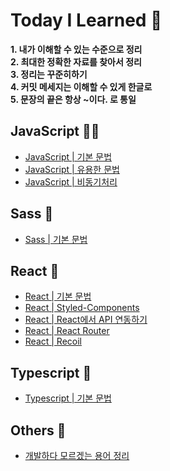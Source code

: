 [javascriptlink]: ./JavaScript/javascript.md
[javascriptlinktwo]: ./JavaScript/usefulGrammar.md
[javascriptlinkthree]: ./JavaScript/Asynchronous.md
[Sasslink]: ./Others/Sass.md
[Wordslink]: ./Others/Words.md
[reactlink]: ./React/React.md
[reactlinktwo]: ./React/Styled-Components.md
[reactlinkthree]: ./React/ReactAPI.md
[reactlinkfour]: ./React/ReactRouter.md
[reactlinkfive]: ./React/Recoil.md
[typescriptlink]: ./Typescript/typescript.md

# Today I Learned 🤠

**1. 내가 이해할 수 있는 수준으로 정리**   
**2. 최대한 정확한 자료를 찾아서 정리**   
**3. 정리는 꾸준히하기**   
**4. 커밋 메세지는 이해할 수 있게 한글로**   
**5. 문장의 끝은 항상 ~이다. 로 통일**

## JavaScript 👨‍💻
- [JavaScript | 기본 문법][javascriptlink]
- [JavaScript | 유용한 문법][javascriptlinktwo]
- [JavaScript | 비동기처리][javascriptlinkthree]

## Sass 🌈
- [Sass | 기본 문법][Sasslink]

## React 🤡
- [React | 기본 문법][reactlink]
- [React | Styled-Components][reactlinktwo]
- [React | React에서 API 연동하기][reactlinkthree]
- [React | React Router][reactlinkfour]
- [React | Recoil][reactlinkfive]

## Typescript 🔎
- [Typescript | 기본 문법][typescriptlink]

## Others 🎸
- [개발하다 모르겠는 용어 정리][Wordslink]

<!-- 추가할 것 : Jest, Redux -->